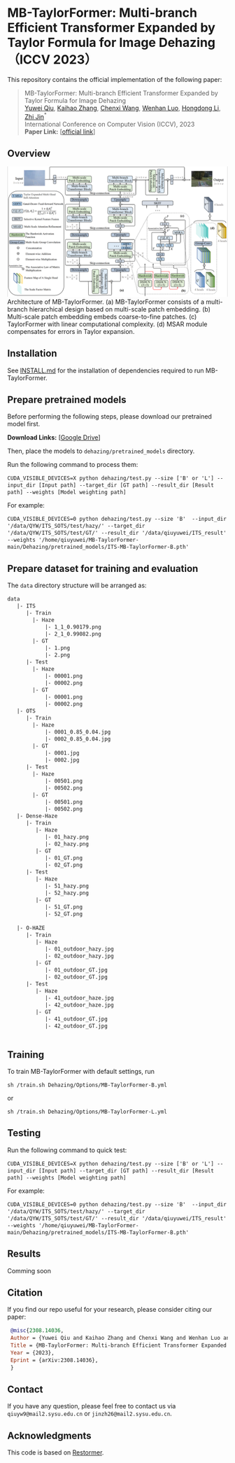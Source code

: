 # MB-TaylorFormer: Multi-branch Efficient Transformer Expanded by Taylor Formula for Image Dehazing （ICCV 2023）

This repository contains the official implementation of the following paper:
> MB-TaylorFormer: Multi-branch Efficient Transformer Expanded by Taylor Formula for Image Dehazing<br>
> [Yuwei Qiu](https://arxiv.org/search/cs?searchtype=author&query=Qiu%2C+Y), [Kaihao Zhang](https://arxiv.org/search/cs?searchtype=author&query=Zhang%2C+K), [Chenxi Wang](https://arxiv.org/search/cs?searchtype=author&query=Wang%2C+C), [Wenhan Luo](https://arxiv.org/search/cs?searchtype=author&query=Luo%2C+W), [Hongdong Li](https://arxiv.org/search/cs?searchtype=author&query=Li%2C+H), [Zhi Jin](https://arxiv.org/search/cs?searchtype=author&query=Jin%2C+Z)<sup>*</sup><br>
> International Conference on Computer Vision (ICCV), 2023<br>
**Paper Link:** [[official link](https://arxiv.org/abs/2308.14036)] 

## Overview
![overall_structure](./figs/pipeline.png)
Architecture of MB-TaylorFormer. (a) MB-TaylorFormer consists of a multi-branch hierarchical design based on multi-scale patch embedding. (b) Multi-scale patch embedding embeds coarse-to-fine patches. (c) TaylorFormer with linear computational complexity. (d) MSAR module compensates for errors in Taylor expansion.

## Installation

See [INSTALL.md](https://github.com/swz30/Restormer/blob/main/INSTALL.md) for the installation of dependencies required to run MB-TaylorFormer.


## Prepare pretrained models
Before performing the following steps, please download our pretrained model first.

 **Download Links:** [[Google Drive](https://drive.google.com/drive/folders/1dthNFrrM1qbU0JM1meiC9_Aty3_8kYdX?usp=sharing)]

Then, place the models to `dehazing/pretrained_models` directory.

Run the following command to process them:
```shell
CUDA_VISIBLE_DEVICES=X python dehazing/test.py --size ['B' or 'L'] --input_dir [Input path] --target_dir [GT path] --result_dir [Result path] --weights [Model weighting path]
```
For example:

```
CUDA_VISIBLE_DEVICES=0 python dehazing/test.py --size 'B'  --input_dir '/data/QYW/ITS_SOTS/test/hazy/' --target_dir '/data/QYW/ITS_SOTS/test/GT/' --result_dir '/data/qiuyuwei/ITS_result' --weights '/home/qiuyuwei/MB-TaylorFormer-main/Dehazing/pretrained_models/ITS-MB-TaylorFormer-B.pth'
```

## Prepare dataset for training and evaluation
The `data` directory structure will be arranged as: 
```
data
   |- ITS
      |- Train
      	|- Haze
        	|- 1_1_0.90179.png 
        	|- 2_1_0.99082.png
        |- GT
        	|- 1.png 
        	|- 2.png
      |- Test
      	|- Haze
        	|- 00001.png
        	|- 00002.png
        |- GT
        	|- 00001.png
        	|- 00002.png
   |- OTS
      |- Train
      	|- Haze
        	|- 0001_0.85_0.04.jpg
        	|- 0002_0.85_0.04.jpg
        |- GT
        	|- 0001.jpg
        	|- 0002.jpg
      |- Test
      	|- Haze
        	|- 00501.png
        	|- 00502.png
        |- GT
        	|- 00501.png
        	|- 00502.png
   |- Dense-Haze
      |- Train
         |- Haze
            |- 01_hazy.png 
            |- 02_hazy.png
         |- GT
            |- 01_GT.png 
            |- 02_GT.png
      |- Test
         |- Haze
            |- 51_hazy.png 
            |- 52_hazy.png
         |- GT
            |- 51_GT.png 
            |- 52_GT.png

   |- O-HAZE
      |- Train
         |- Haze
            |- 01_outdoor_hazy.jpg
            |- 02_outdoor_hazy.jpg
         |- GT
            |- 01_outdoor_GT.jpg 
            |- 02_outdoor_GT.jpg
      |- Test
         |- Haze
            |- 41_outdoor_haze.jpg
            |- 42_outdoor_haze.jpg
         |- GT
            |- 41_outdoor_GT.jpg
            |- 42_outdoor_GT.jpg


```



## Training

To train MB-TaylorFormer with default settings, run

```
sh /train.sh Dehazing/Options/MB-TaylorFormer-B.yml 
```

or

```
sh /train.sh Dehazing/Options/MB-TaylorFormer-L.yml
```

## Testing

Run the following command to quick test:

```shell
CUDA_VISIBLE_DEVICES=X python dehazing/test.py --size ['B' or 'L'] --input_dir [Input path] --target_dir [GT path] --result_dir [Result path] --weights [Model weighting path]
```

For example:

```
CUDA_VISIBLE_DEVICES=0 python dehazing/test.py --size 'B'  --input_dir '/data/QYW/ITS_SOTS/test/hazy/' --target_dir '/data/QYW/ITS_SOTS/test/GT/' --result_dir '/data/qiuyuwei/ITS_result' --weights '/home/qiuyuwei/MB-TaylorFormer-main/Dehazing/pretrained_models/ITS-MB-TaylorFormer-B.pth'
```

## Results

Comming soon


## Citation

   If you find our repo useful for your research, please consider citing our paper:

   ```bibtex
    @misc{2308.14036,
    Author = {Yuwei Qiu and Kaihao Zhang and Chenxi Wang and Wenhan Luo and Hongdong Li and Zhi Jin},
    Title = {MB-TaylorFormer: Multi-branch Efficient Transformer Expanded by Taylor Formula for Image Dehazing},
    Year = {2023},
    Eprint = {arXiv:2308.14036},
    }	
   ```
## Contact

If you have any question, please feel free to contact us via `qiuyw9@mail2.sysu.edu.cn` or `jinzh26@mail2.sysu.edu.cn`.

## Acknowledgments

This code is based on [Restormer](https://github.com/swz30/Restormer).

